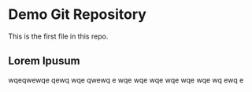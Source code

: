 #  Demo Git Repository
This is the first file in this repo.

## Lorem Ipusum

wqeqwewqe qewq wqe qwewq
e
wqe wqe wqe wqe wqe wqe
wq
ewq
e